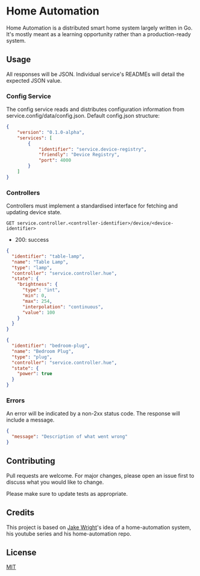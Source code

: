 # Home Automation

Home Automation is a distributed smart home system largely written in Go. 
It's mostly meant as a learning opportunity rather than a production-ready system.

## Usage

All responses will be JSON. Individual service's READMEs will detail the expected JSON value.

### Config Service
<!-- NOTE: This paragraph is likely to be updated within the next few days, as service.config development continues -->

The config service reads and distributes configuration information from service.config/data/config.json.
Default config.json structure:
```json
{
    "version": "0.1.0-alpha",
    "services": [
        {
            "identifier": "service.device-registry",
            "friendly": "Device Registry",
            "port": 4000
        }
    ]
}
``` 

### Controllers

Controllers must implement a standardised interface for fetching and updating device state.

`GET service.controller.<controller-identifier>/device/<device-identifier>`

- 200: success

```json
{
  "identifier": "table-lamp",
  "name": "Table Lamp",
  "type": "lamp",
  "controller": "service.controller.hue",
  "state": {
    "brightness": {
      "type": "int",
      "min": 0,
      "max": 254,
      "interpolation": "continuous",
      "value": 100
    }
  }
}
```

```json
{
  "identifier": "bedroom-plug",
  "name": "Bedroom Plug",
  "type": "plug",
  "controller": "service.controller.hue",
  "state": {
    "power": true
  }
}
```

### Errors

An error will be indicated by a non-2xx status code. The response will include a message.

```json
{
  "message": "Description of what went wrong"
}
```

## Contributing
Pull requests are welcome. For major changes, please open an issue first to discuss what you would like to change.

Please make sure to update tests as appropriate.

## Credits
This project is based on [Jake Wright](https://github.com/jakewright)'s idea of a home-automation system, his youtube series and his home-automation repo.

## License
[MIT](https://choosealicense.com/licenses/mit/)
